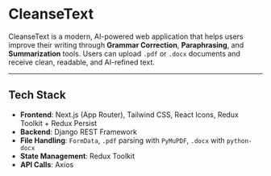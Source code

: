 # CleanseText

CleanseText is a modern, AI-powered web application that helps users improve their writing through **Grammar Correction**, **Paraphrasing**, and **Summarization** tools. Users can upload `.pdf` or `.docx` documents and receive clean, readable, and AI-refined text.

---

## Tech Stack

- **Frontend**: Next.js (App Router), Tailwind CSS, React Icons, Redux Toolkit + Redux Persist  
- **Backend**: Django REST Framework  
- **File Handling**: `FormData`, `.pdf` parsing with `PyMuPDF`, `.docx` with `python-docx`  
- **State Management**: Redux Toolkit  
- **API Calls**: Axios
